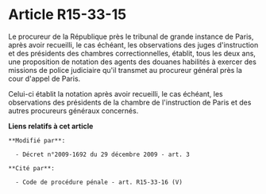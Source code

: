 # Article R15-33-15

Le procureur de la République près le tribunal de grande instance de Paris, après avoir recueilli, le cas échéant, les
observations des juges d'instruction et des présidents des chambres correctionnelles, établit, tous les deux ans, une
proposition de notation des agents des douanes habilités à exercer des missions de police judiciaire qu'il transmet au
procureur général près la cour d'appel de Paris. 

Celui-ci établit la notation après avoir recueilli, le cas échéant, les observations des présidents de la chambre de
l'instruction de Paris et des autres procureurs généraux concernés.

**Liens relatifs à cet article**

	**Modifié par**:

	  - Décret n°2009-1692 du 29 décembre 2009 - art. 3

	**Cité par**:

	  - Code de procédure pénale - art. R15-33-16 (V)
